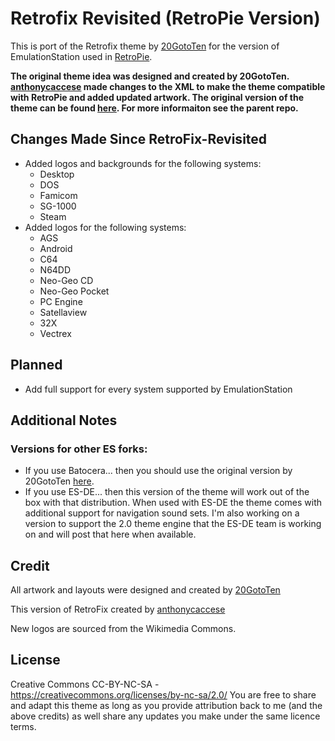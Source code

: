 # Retrofix Revisited (RetroPie Version)
This is port of the Retrofix theme by [20GotoTen](https://github.com/20GotoTen) for the version of EmulationStation used in [RetroPie](https://retropie.org.uk/).  

**The original theme idea was designed and created by 20GotoTen. [anthonycaccese](https://github.com/anthonycaccese) made changes to the XML to make the theme compatible with RetroPie and added updated artwork. The original version of the theme can be found [here](https://github.com/20GotoTen/es-theme-retrofix). For more informaiton see the parent repo.**

## Changes Made Since RetroFix-Revisited

- Added logos and backgrounds for the following systems:
   - Desktop
   - DOS
   - Famicom
   - SG-1000
   - Steam
- Added logos for the following systems:
   - AGS
   - Android
   - C64
   - N64DD
   - Neo-Geo CD
   - Neo-Geo Pocket
   - PC Engine
   - Satellaview
   - 32X
   - Vectrex

## Planned

- Add full support for every system supported by EmulationStation

## **Additional Notes**

### Versions for other ES forks:
* If you use Batocera... then you should use the original version by 20GotoTen [here](https://github.com/20GotoTen/es-theme-retrofix).
* If you use ES-DE... then this version of the theme will work out of the box with that distribution.  When used with ES-DE the theme comes with additional support for navigation sound sets.  I'm also working on a version to support the 2.0 theme engine that the ES-DE team is working on and will post that here when available.  

## **Credit**
All artwork and layouts were designed and created by [20GotoTen](https://github.com/20GotoTen) 

This version of RetroFix created by [anthonycaccese](https://github.com/anthonycaccese)

New logos are sourced from the Wikimedia Commons.

## **License**
Creative Commons CC-BY-NC-SA - https://creativecommons.org/licenses/by-nc-sa/2.0/
You are free to share and adapt this theme as long as you provide attribution back to me (and the above credits) as well share any updates you make under the same licence terms.
